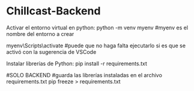 # Chillcast-Backend

Activar el entorno virtual en python:
python -m venv myenv
#myenv es el nombre del entorno a crear

myenv\Scripts\activate
#puede que no haga falta ejecutarlo si es que se activó con la sugerencia de VSCode

Instalar librerías de Python:
pip install -r requirements.txt

#SOLO BACKEND
#guarda las librerías instaladas en el archivo requirements.txt
pip freeze > requirements.txt
